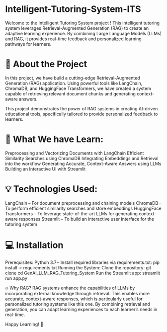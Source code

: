 # Intelligent-Tutoring-System-ITS

Welcome to the Intelligent Tutoring System project ! This intelligent tutoring system leverages Retrieval-Augmented Generation (RAG) to create an adaptive learning experience. By combining Large Language Models (LLMs) and RAG, it provides real-time feedback and personalized learning pathways for learners.

# 🚀 About the Project
In this project, we have build a cutting-edge Retrieval-Augmented Generation (RAG) application. Using powerful tools like LangChain, ChromaDB, and HuggingFace Transformers, we have created a system capable of retrieving relevant document chunks and generating context-aware answers.

This project demonstrates the power of RAG systems in creating AI-driven educational tools, specifically tailored to provide personalized feedback to learners.

# 🎯 What We have Learn:
Preprocessing and Vectorizing Documents with LangChain
Efficient Similarity Searches using ChromaDB
Integrating Embeddings and Retrieval into the workflow
Generating Accurate, Context-Aware Answers using LLMs
Building an Interactive UI with Streamlit

# 💡 Technologies Used:
LangChain – For document preprocessing and chaining models
ChromaDB – To perform efficient similarity searches and store embeddings
HuggingFace Transformers – To leverage state-of-the-art LLMs for generating context-aware responses
Streamlit – To build an interactive user interface for the tutoring system


# 💻 Installation
Prerequisites:
Python 3.7+
Install required libraries via requirements.txt:
pip install -r requirements.txt
Running the System:
Clone the repository:
git clone <repo-url>
cd GenAI_LLM_RAG_Tutoring_System
Run the Streamlit app:
streamlit run app.py

🔥 Why RAG?
RAG systems enhance the capabilities of LLMs by incorporating external knowledge through retrieval. This enables more accurate, context-aware responses, which is particularly useful for personalized tutoring systems like this one. By combining retrieval and generation, you can adapt learning experiences to each learner’s needs in real-time.

Happy Learning! 🚀
